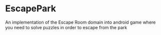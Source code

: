 # EscapePark
An implementation of the Escape Room domain into android game where you need to solve puzzles in order to escape from the park
